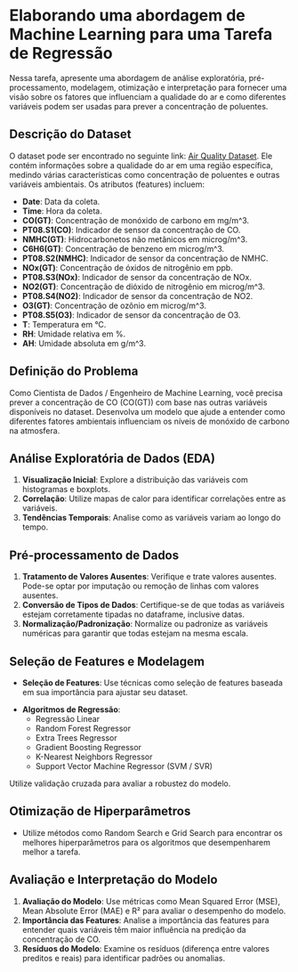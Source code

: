 # Elaborando uma abordagem de Machine Learning para uma Tarefa de Regressão

Nessa tarefa, apresente uma abordagem de análise exploratória, pré-processamento, modelagem, otimização e interpretação para fornecer uma visão sobre os fatores que influenciam a qualidade do ar e como diferentes variáveis podem ser usadas para prever a concentração de poluentes.

## Descrição do Dataset

O dataset pode ser encontrado no seguinte link: [Air Quality Dataset](https://raw.githubusercontent.com/klaytoncastro/idp-machinelearning/main/datasets/AirQualityUCI.csv). Ele contém informações sobre a qualidade do ar em uma região específica, medindo várias características como concentração de poluentes e outras variáveis ambientais. Os atributos (features) incluem:

<!--https://archive.ics.uci.edu/ml/machine-learning-databases/00360/AirQualityUCI.zip-->

- **Date**: Data da coleta.
- **Time**: Hora da coleta.
- **CO(GT)**: Concentração de monóxido de carbono em mg/m^3.
- **PT08.S1(CO)**: Indicador de sensor da concentração de CO.
- **NMHC(GT)**: Hidrocarbonetos não metânicos em microg/m^3.
- **C6H6(GT)**: Concentração de benzeno em microg/m^3.
- **PT08.S2(NMHC)**: Indicador de sensor da concentração de NMHC.
- **NOx(GT)**: Concentração de óxidos de nitrogênio em ppb.
- **PT08.S3(NOx)**: Indicador de sensor da concentração de NOx.
- **NO2(GT)**: Concentração de dióxido de nitrogênio em microg/m^3.
- **PT08.S4(NO2)**: Indicador de sensor da concentração de NO2.
- **O3(GT)**: Concentração de ozônio em microg/m^3.
- **PT08.S5(O3)**: Indicador de sensor da concentração de O3.
- **T**: Temperatura em °C.
- **RH**: Umidade relativa em %.
- **AH**: Umidade absoluta em g/m^3.

## Definição do Problema 

Como Cientista de Dados / Engenheiro de Machine Learning, você precisa prever a concentração de CO (CO(GT)) com base nas outras variáveis disponíveis no dataset. Desenvolva um modelo que ajude a entender como diferentes fatores ambientais influenciam os níveis de monóxido de carbono na atmosfera.

## Análise Exploratória de Dados (EDA)

1. **Visualização Inicial**: Explore a distribuição das variáveis com histogramas e boxplots.
2. **Correlação**: Utilize mapas de calor para identificar correlações entre as variáveis.
3. **Tendências Temporais**: Analise como as variáveis variam ao longo do tempo.

## Pré-processamento de Dados

1. **Tratamento de Valores Ausentes**: Verifique e trate valores ausentes. Pode-se optar por imputação ou remoção de linhas com valores ausentes.
2. **Conversão de Tipos de Dados**: Certifique-se de que todas as variáveis estejam corretamente tipadas no dataframe, inclusive datas. 
3. **Normalização/Padronização**: Normalize ou padronize as variáveis numéricas para garantir que todas estejam na mesma escala.

<!--

(e.g., datas como datetime)

-->

## Seleção de Features e Modelagem

- **Seleção de Features**: Use técnicas como seleção de features baseada em sua importância para ajustar seu dataset. 

<!-- ou métodos automáticos como RFE (Recursive Feature Elimination). -->

- **Algoritmos de Regressão**:
  - Regressão Linear
  - Random Forest Regressor
  - Extra Trees Regressor
  - Gradient Boosting Regressor
  - K-Nearest Neighbors Regressor
  - Support Vector Machine Regressor (SVM / SVR)

Utilize validação cruzada para avaliar a robustez do modelo.

## Otimização de Hiperparâmetros

- Utilize métodos como Random Search e Grid Search para encontrar os melhores hiperparâmetros para os algoritmos que desempenharem melhor a tarefa.  

## Avaliação e Interpretação do Modelo

1. **Avaliação do Modelo**: Use métricas como Mean Squared Error (MSE), Mean Absolute Error (MAE) e R² para avaliar o desempenho do modelo.
2. **Importância das Features**: Analise a importância das features para entender quais variáveis têm maior influência na predição da concentração de CO.
3. **Resíduos do Modelo**: Examine os resíduos (diferença entre valores preditos e reais) para identificar padrões ou anomalias.